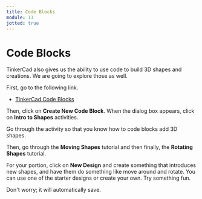 ```yaml
---
title: Code Blocks
module: 13
jotted: true
---
```


# Code Blocks

TinkerCad also gives us the ability to use code to build 3D shapes and creations.  We are going to explore those as well. 

First, go to the following link.

* <a href="https://www.tinkercad.com/dashboard?type=codeblocks&collection=designs" target="_new">TinkerCad Code Blocks</a>

Then, click on **Create New Code Block**.  When the dialog box appears, click on **Intro to Shapes** activities.

Go through the activity so that you know how to code blocks add 3D shapes.

Then, go through the **Moving Shapes** tutorial and then finally, the **Rotating Shapes** tutorial.

For your portion, click on **New Design** and create something that introduces new shapes, and have them do something like move around and rotate.  You can use one of the starter designs or create your own.  Try something fun.

Don't worry; it will automatically save.
